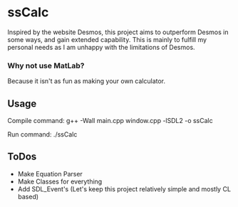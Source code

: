 # ssCalc
Inspired by the website Desmos, this project aims to outperform Desmos in some ways, and gain extended capability. This is mainly to fulfill my personal needs as I am unhappy with the limitations of Desmos. 

### Why not use MatLab?
Because it isn't as fun as making your own calculator.

## Usage
Compile command:
g++ -Wall main.cpp window.cpp -lSDL2 -o ssCalc

Run command:
./ssCalc

## ToDos
- Make Equation Parser
- Make Classes for everything
- Add SDL_Event's (Let's keep this project relatively simple and mostly CL based)